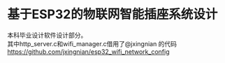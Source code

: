 # 基于ESP32的物联网智能插座系统设计
本科毕业设计软件设计部分。\
其中http_server.c和wifi_manager.c借用了@jxingnian 的代码\
https://github.com/jxingnian/esp32_wifi_network_config